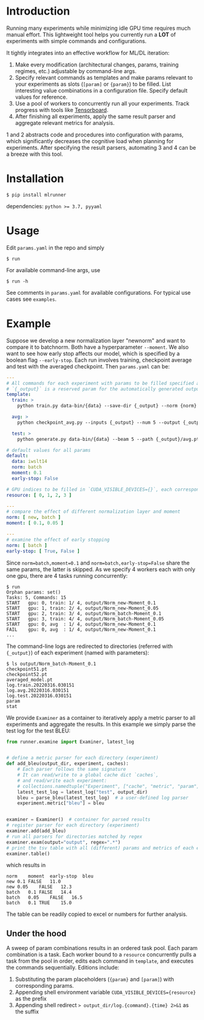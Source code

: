# Introduction

Running many experiments while minimizing idle GPU time requires much manual effort. This lightweight tool helps you currently run a **LOT** of experiments with simple commands and configurations. 

It tightly integrates into an effective workflow for ML/DL iteration:
1. Make every modification (architectural changes, params, training regimes, etc.) adjustable by command-line args.
2. Specify relevant commands as templates and make params relevant to your experiments as slots (`[param]` or `{param}`) to be filled. List interesting value combinations in a configuration file. Specify default values for reference.
3. Use a pool of workers to concurrently run all your experiments. Track progress with tools like [Tensorboard](https://www.tensorflow.org/tensorboard).
4. After finishing all experiments, apply the same result parser and aggregate relevant metrics for analysis.

1 and 2 abstracts code and procedures into configuration with params,  which significantly decreases the cognitive load when planning for experiments. After specifying the result parsers, automating 3 and 4 can be a breeze with this tool.

# Installation

```commandline
$ pip install mlrunner
```

dependencies: `python >= 3.7, pyyaml`

# Usage

Edit `params.yaml` in the repo and simply
```commandline
$ run
```

For available command-line args, use 
```commandline
$ run -h
```
See comments in `params.yaml` for available configurations. For typical use cases see `examples`.


# Example

Suppose we develop a new normalization layer "newnorm" and want to compare it to batchnorm. Both have a
hyperparameter `--moment`. We also want to see how early stop affects our model, which is
specified by a boolean flag `--early-stop`. Each run involves training, checkpoint average and test with the averaged checkpoint. Then `params.yaml` can be:

```yaml
---
# All commands for each experiment with params to be filled specified as `{param}` or `[param]`
# `{_output}` is a reserved param for the automatically generated output directory
template:
  train: >
    python train.py data-bin/{data} --save-dir {_output} --norm {norm} [moment] [early-stop]

  avg: >
    python checkpoint_avg.py --inputs {_output} --num 5 --output {_output}/avg.pt

  test: >
    python generate.py data-bin/{data} --beam 5 --path {_output}/avg.pt

# default values for all params
default:
  data: iwslt14
  norm: batch
  moment: 0.1
  early-stop: False

# GPU indices to be filled in `CUDA_VISIBLE_DEVICES={}`, each corresponds to a worker.
resource: [ 0, 1, 2, 3 ]

---
# compare the effect of different normalization layer and moment 
norm: [ new, batch ]
moment: [ 0.1, 0.05 ]

---
# examine the effect of early stopping
norm: [ batch ]
early-stop: [ True, False ]

```

Since  `norm=batch,moment=0.1` and `norm=batch,early-stop=False` share the same params, the latter is skipped. As we specify 4 workers each with only one gpu, there are 4 tasks running concurrently:

```
$ run
Orphan params: set()
Tasks: 5, Commands: 15
START   gpu: 0, train: 1/ 4, output/Norm_new-Moment_0.1
START   gpu: 1, train: 2/ 4, output/Norm_new-Moment_0.05
START   gpu: 2, train: 3/ 4, output/Norm_batch-Moment_0.1
START   gpu: 3, train: 4/ 4, output/Norm_batch-Moment_0.05
START   gpu: 0, avg  : 1/ 4, output/Norm_new-Moment_0.1
FAIL    gpu: 0, avg  : 1/ 4, output/Norm_new-Moment_0.1
...
```

The command-line logs are redirected to directories (referred with `{_output}`) of each experiment (named with parameters):

```
$ ls output/Norm_batch-Moment_0.1
checkpoint51.pt
checkpoint52.pt
averaged_model.pt
log.train.20220316.030151
log.avg.20220316.030151
log.test.20220316.030151
param
stat
```

We provide `Examiner` as a container to iteratively apply a metric parser to all experiments and aggregate the results. In this example we simply parse the test log for the test BLEU:

```python
from runner.examine import Examiner, latest_log


# define a metric parser for each directory (experiment)
def add_bleu(output_dir, experiment, caches):
    # Each parser follows the same signature
    # It can read/write to a global cache dict `caches`, 
    # and read/write each experiment: 
    # collections.namedtuple("Experiment", ["cache", "metric", "param"])
    latest_test_log = latest_log("test", output_dir)
    bleu = parse_bleu(latest_test_log)  # a user-defined log parser
    experiment.metric["bleu"] = bleu


examiner = Examiner()  # container for parsed results
# register parser for each directory (experiment)
examiner.add(add_bleu)
# run all parsers for directories matched by regex 
examiner.exam(output="output", regex=".*")
# print the tsv table with all (different) params and metrics of each experiment
examiner.table()
```
which results in
```commandline
norm	moment	early-stop	bleu
new	0.1	FALSE	11.0
new	0.05	FALSE	12.3
batch	0.1	FALSE	14.4
batch	0.05	FALSE	16.5
batch	0.1	TRUE	15.0
```
The table can be readily copied to excel or numbers for further analysis.

## Under the hood

A sweep of param combinations results in an ordered task pool. Each param combination is a task. Each worker bound to a `resource` concurrently pulls a task from the pool in order, edits each command in `template`, and executes the commands sequentially. Editions include:

1. Substituting the param placeholders (`{param}` and `[param]`) with corresponding params.
2. Appending shell environment variable `CUDA_VISIBLE_DEVICES={resource}` as the prefix
3. Appending shell redirect `> output_dir/log.{command}.{time} 2>&1` as the suffix

[//]: # (# Workflow)

[//]: # ()
[//]: # (Manually scheduling a **LOT** of experiments can quickly lead to frustrations:)

[//]: # ()
[//]: # (1. Efficiency. During the early phase, we experiment on small models and datasets which are not resource hungry. One can find it hard to fully utilize the GPU times on modern multi-GPU machines.)

[//]: # (2. Cognitive load. There are lengthy pipelines and numerous parameters to tune: data, model architecture, hyperparams, training regimes, and test regimes. These knots are typically scattered in code, data, or command-line args, making the experiment process error-prone and cognitively draining.)

[//]: # (3. Accessibility. How to distinguish artifacts of different experiments in the file system while maintaining readability? How to quickly obtain insights from tens of hundreds of results? How to quickly set up the workflow for new projects?)

[//]: # (4. Robustness: What if your machine is temporally down or some bug happened in your code? Which experiment needs rerun?)

[//]: # ()
[//]: # (This tool tightly integrates into a more effective workflow. In a nutshell:)

[//]: # ()
[//]: # (1. Make every modification &#40;architecture, params, training regime, etc.&#41; adjustable by command line args. This interface is consistent with most code bases.)

[//]: # (    1. For structural changes of models, use if/else or switch/case)

[//]: # (    2. For datasets, specify the directory)

[//]: # (2. Specify irrelevant params in the command template. Make relevant params to the experiment variables &#40;`[param]` or `{param}`&#41; and list values you want to test in a configuration file. Specify default values of these params for reference.)

[//]: # (3. Use a pool of workers to concurrently run all your experiments. Track progress with tools like tensorboard.)

[//]: # (4. Apply the same processing code for each run to parse results you need, and aggregate them for visualization: use tensorboard hyperparams, jupyter notebook, or simply a spreadsheet.)


